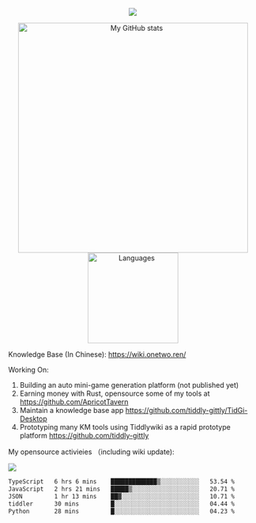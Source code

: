 <a href="https://github.com/linonetwo">
    <p align="center">
        <img src="https://github-profile-trophy.vercel.app/?username=linonetwo&column=7&theme=onedark"/>
    </p>
</a>
<a align="center" href="https://github.com/linonetwo">
  <p align="center">
    <img src="https://github-readme-stats.vercel.app/api?username=linonetwo&show_icons=true&count_private=true" alt="My GitHub stats" width="465"/>
    <img src="https://github-readme-stats.vercel.app/api/top-langs/?username=linonetwo&layout=compact&langs_count=10" alt="Languages" height="183">
  </p>
</a>

Knowledge Base (In Chinese): https://wiki.onetwo.ren/

Working On: 

1. Building an auto mini-game generation platform (not published yet)
1. Earning money with Rust, opensource some of my tools at https://github.com/ApricotTavern
1. Maintain a knowledge base app https://github.com/tiddly-gittly/TidGi-Desktop
1. Prototyping many KM tools using Tiddlywiki as a rapid prototype platform https://github.com/tiddly-gittly

My opensource activieies （including wiki update):

![](https://visitor-badge.glitch.me/badge?page_id=linonetwo.linonetwo)

<!--START_SECTION:waka-->

```txt
TypeScript   6 hrs 6 mins    █████████████▒░░░░░░░░░░░   53.54 %
JavaScript   2 hrs 21 mins   █████▒░░░░░░░░░░░░░░░░░░░   20.71 %
JSON         1 hr 13 mins    ██▓░░░░░░░░░░░░░░░░░░░░░░   10.71 %
tiddler      30 mins         █░░░░░░░░░░░░░░░░░░░░░░░░   04.44 %
Python       28 mins         █░░░░░░░░░░░░░░░░░░░░░░░░   04.23 %
```

<!--END_SECTION:waka-->
